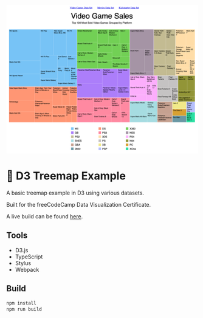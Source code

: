 ![screenshot](./screenshot.png)
# 🚀 D3 Treemap Example

A basic treemap example in D3 using various datasets.

Built for the freeCodeCamp Data Visualization Certificate.

A live build can be found [here](https://aaronishibashi.com/portfolio/web/d3-tree-map/).

## Tools
- D3.js
- TypeScript
- Stylus
- Webpack

## Build

```
npm install
npm run build
```

